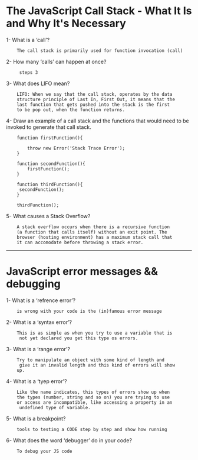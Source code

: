 # The JavaScript Call Stack - What It Is and Why It's Necessary



1- What is a ‘call’?

        The call stack is primarily used for function invocation (call)

2- How many ‘calls’ can happen at once?

         steps 3
3- What does LIFO mean?

        LIFO: When we say that the call stack, operates by the data 
        structure principle of Last In, First Out, it means that the
        last function that gets pushed into the stack is the first
        to be pop out, when the function returns.



4- Draw an example of a call stack and the functions that would need to be invoked to generate that call stack.

        function firstFunction(){

            throw new Error('Stack Trace Error');
        }

        function secondFunction(){
            firstFunction();
        }

        function thirdFunction(){
         secondFunction();
        }

        thirdFunction();

5- What causes a Stack Overflow?

        A stack overflow occurs when there is a recursive function 
        (a function that calls itself) without an exit point. The 
        browser (hosting environment) has a maximum stack call that 
        it can accomodate before throwing a stack error.



***
# JavaScript error messages && debugging

1- What is a ‘refrence error’?

        is wrong with your code is the (in)famous error message 

2- What is a ‘syntax error’?

        This is as simple as when you try to use a variable that is
         not yet declared you get this type os errors.


3- What is a ‘range error’?

        Try to manipulate an object with some kind of length and
         give it an invalid length and this kind of errors will show 
        up.

4- What is a ‘tyep error’?

        Like the name indicates, this types of errors show up when 
        the types (number, string and so on) you are trying to use 
        or access are incompatible, like accessing a property in an
         undefined type of variable.


5- What is a breakpoint?

        tools to testing a CODE step by step and show how running


6- What does the word ‘debugger’ do in your code?

        To debug your JS code